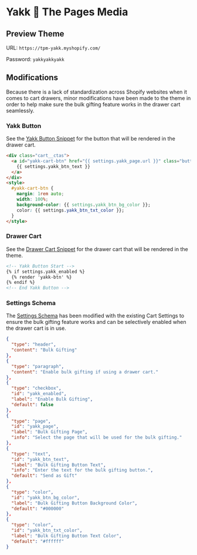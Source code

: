 # Yakk 🤗 The Pages Media

## Preview Theme

URL: `https://tpm-yakk.myshopify.com/`

Password: `yakkyakkyakk`

## Modifications

Because there is a lack of standardization across Shopify websites when it comes to cart drawers, minor modifications have been made to the theme in order to help make sure the bulk gifting feature works in the drawer cart seamlessly.

### Yakk Button

See the [Yakk Button Snippet](/snippets/yakk-btn.liquid) for the button that will be rendered in the drawer cart.

```HTML
<div class="cart__ctas">
  <a id="yakk-cart-btn" href="{{ settings.yakk_page.url }}" class="button button--primary">
    {{ settings.yakk_btn_text }}
  </a>
</div>
<style>
  #yakk-cart-btn {
    margin: 1rem auto;
    width: 100%;
    background-color: {{ settings.yakk_btn_bg_color }};
    color: {{ settings.yakk_btn_txt_color }};
  }
</style>
```

### Drawer Cart

See the [Drawer Cart Snippet](/snippets/cart-drawer.liquid) for the drawer cart that will be rendered in the theme.

```HTML
<!-- Yakk Button Start -->
{% if settings.yakk_enabled %}
  {% render 'yakk-btn' %}
{% endif %}
<!-- End Yakk Button -->
```

### Settings Schema

The [Settings Schema](/config/settings_schema.json) has been modified with the existing Cart Settings to ensure the bulk gifting feature works and can be selectively enabled when the drawer cart is in use.

```json
{
  "type": "header",
  "content": "Bulk Gifting"
},
{
  "type": "paragraph",
  "content": "Enable bulk gifting if using a drawer cart."
},
{
  "type": "checkbox",
  "id": "yakk_enabled",
  "label": "Enable Bulk Gifting",
  "default": false
},
{
  "type": "page",
  "id": "yakk_page",
  "label": "Bulk Gifting Page",
  "info": "Select the page that will be used for the bulk gifting."
},
{
  "type": "text",
  "id": "yakk_btn_text",
  "label": "Bulk Gifting Button Text",
  "info": "Enter the text for the bulk gifting button.",
  "default": "Send as Gift"
},
{
  "type": "color",
  "id": "yakk_btn_bg_color",
  "label": "Bulk Gifting Button Background Color",
  "default": "#000000"
},
{
  "type": "color",
  "id": "yakk_btn_txt_color",
  "label": "Bulk Gifting Button Text Color",
  "default": "#ffffff"
}
```
